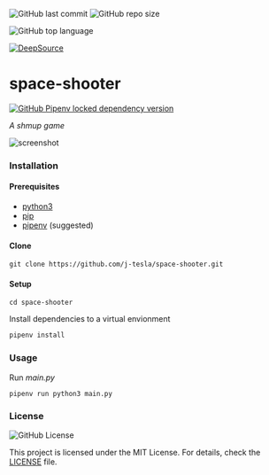 ![GitHub last commit](https://img.shields.io/github/last-commit/j-tesla/space-shooter)
![GitHub repo size](https://img.shields.io/github/repo-size/j-tesla/space-shooter)

![GitHub top language](https://img.shields.io/github/languages/top/j-tesla/space-shooter?color=yellow-green)

[![DeepSource](https://deepsource.io/gh/j-tesla/space-shooter.svg/?label=active+issues&show_trend=true)](https://deepsource.io/gh/j-tesla/space-shooter/?ref=repository-badge)

# space-shooter

[![GitHub Pipenv locked dependency version](https://img.shields.io/github/pipenv/locked/dependency-version/j-tesla/space-shooter/pygame?color=yellow)
](https://github.com/pygame/pygame)

*A *shmup* game*

<img src="space-shooter.png" alt="screenshot"></img>

### Installation

#### Prerequisites

+ [python3](https://www.python.org/downloads/) 
+ [pip](https://pip.pypa.io/en/stable/installing/)
+ [pipenv](https://pipenv-fork.readthedocs.io/en/latest/install.html#installing-pipenv) (suggested)

#### Clone

```shell script
git clone https://github.com/j-tesla/space-shooter.git
```

#### Setup

```shell script
cd space-shooter
```
Install dependencies to a virtual envionment
```sh
pipenv install
```

### Usage

Run *main.py*
```shell script
pipenv run python3 main.py
```

### License

![GitHub License](https://img.shields.io/github/license/j-tesla/space-shooter)

This project is licensed under the MIT License. For details, check the [LICENSE](LICENSE) file.
